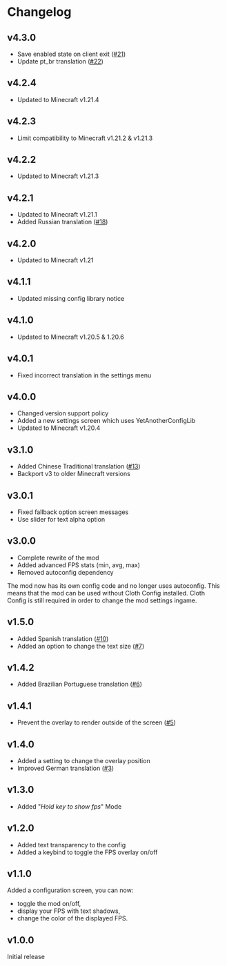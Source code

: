 # Changelog

## v4.3.0

* Save enabled state on client exit ([#21](https://github.com/Grayray75/FPS-Display/issues/21))
* Update pt_br translation ([#22](https://github.com/Grayray75/FPS-Display/pull/22))

## v4.2.4

* Updated to Minecraft v1.21.4

## v4.2.3

* Limit compatibility to Minecraft v1.21.2 & v1.21.3

## v4.2.2

* Updated to Minecraft v1.21.3

## v4.2.1

* Updated to Minecraft v1.21.1
* Added Russian translation ([#18](https://github.com/Grayray75/FPS-Display/pull/18))

## v4.2.0

* Updated to Minecraft v1.21

## v4.1.1

* Updated missing config library notice

## v4.1.0

* Updated to Minecraft v1.20.5 & 1.20.6

## v4.0.1

* Fixed incorrect translation in the settings menu

## v4.0.0

* Changed version support policy
* Added a new settings screen which uses YetAnotherConfigLib
* Updated to Minecraft v1.20.4


## v3.1.0

* Added Chinese Traditional translation ([#13](https://github.com/Grayray75/FPS-Display/pull/13))
* Backport v3 to older Minecraft versions

## v3.0.1

* Fixed fallback option screen messages
* Use slider for text alpha option

## v3.0.0

* Complete rewrite of the mod
* Added advanced FPS stats (min, avg, max)
* Removed autoconfig dependency

The mod now has its own config code and no longer uses autoconfig.
This means that the mod can be used without Cloth Config installed.
Cloth Config is still required in order to change the mod settings ingame.


## v1.5.0

* Added Spanish translation ([#10](https://github.com/Grayray75/FPS-Display/pull/10))
* Added an option to change the text size ([#7](https://github.com/Grayray75/FPS-Display/issues/7))

## v1.4.2

* Added Brazilian Portuguese translation ([#6](https://github.com/Grayray75/FPS-Display/pull/6))

## v1.4.1

* Prevent the overlay to render outside of the screen ([#5](https://github.com/Grayray75/FPS-Display/pull/5))

## v1.4.0

* Added a setting to change the overlay position
* Improved German translation ([#3](https://github.com/Grayray75/FPS-Display/pull/3))

## v1.3.0

* Added "*Hold key to show fps*" Mode

## v1.2.0

* Added text transparency to the config
* Added a keybind to toggle the FPS overlay on/off

## v1.1.0

Added a configuration screen, you can now:
* toggle the mod on/off,
* display your FPS with text shadows,
* change the color of the displayed FPS.

## v1.0.0

Initial release
